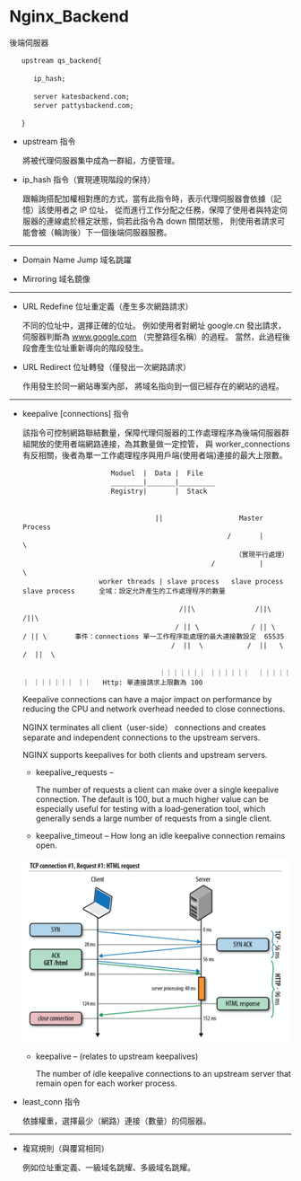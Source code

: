# Nginx_Backend
後端伺服器


       upstream qs_backend{
       
          ip_hash;
          
          server katesbackend.com;
          server pattysbackend.com;
       
       }


* upstream 指令

   將被代理伺服器集中成為一群組，方便管理。

* ip_hash 指令（實現連現階段的保持）

   跟輪詢搭配加權相對應的方式，當有此指令時，表示代理伺服器會依據（記憶）該使用者之 IP 位址，
   從而進行工作分配之任務，保障了使用者與特定伺服器的連線處於穩定狀態，倘若此指令為 down 關閉狀態，
   則使用者請求可能會被（輪詢後）下一個後端伺服器服務。

------------------------

* Domain Name Jump 域名跳躍

* Mirroring  域名鏡像

------------------------

* URL Redefine 位址重定義（產生多次網路請求）

  不同的位址中，選擇正確的位址。
  例如使用者對網址 google.cn 發出請求，伺服器判斷為 www.google.com （完整路徑名稱）的過程。
  當然，此過程後段會產生位址重新導向的階段發生。

* URL Redirect 位址轉發（僅發出一次網路請求）

  作用發生於同一網站專案內部，
  將域名指向到一個已經存在的網站的過程。
  
------------------------

* keepalive [connections] 指令

   該指令可控制網路聯結數量，保障代理伺服器的工作處理程序為後端伺服器群組開放的使用者端網路連接，為其數量做一定控管，
   與 worker_connections 有反相關，後者為單一工作處理程序與用戶端(使用者端)連接的最大上限數。
   
   

                            Moduel  |  Data |  File
                            ________|_______|_________
                            Registry|       |  Stack
                            
                            
                                       ||                   Master Process
                                                         /       |         \
                                                           （實現平行處理）
                                                     /           |            \
                         worker threads | slave process   slave process   slave process      全域：設定允許產生的工作處理程序的數量
                         
                                             /||\               /||\             /||\         
                                            / || \             / || \           / || \       事件：connections 單一工作程序能處理的最大連接數設定  65535  
                                           /  ||  \           /  ||   \        /  ||  \    
                                           
                                        ｜｜｜｜｜｜｜ ｜｜｜｜｜｜  ｜｜｜｜｜｜ ｜｜｜｜｜｜ ｜｜   Http: 單連接請求上限數為 100                             


   
   Keepalive connections can have a major impact on performance by reducing the CPU and network overhead needed to close connections.
       
   NGINX terminates all client（user-side） connections and creates separate and independent connections to the upstream servers. 

   NGINX supports keepalives for both clients and upstream servers. 

    * keepalive_requests – 
      
      The number of requests a client can make over a single keepalive connection. 
      The default is 100, but a much higher value can be especially useful for testing with a load‑generation tool, which generally sends a large number of requests from a single client.

    * keepalive_timeout – 
       How long an idle keepalive connection remains open.
       
     ![keepalive](https://raw.githubusercontent.com/QueenieCplusplus/Nginx_Backend/master/keep-alive.png)

    * keepalive – (relates to upstream keepalives)
      
      The number of idle keepalive connections to an upstream server that remain open for each worker process. 





* least_conn 指令

  依據權重，選擇最少（網路）連接（數量）的伺服器。

------------------------

* 複寫規則（與覆寫相同）

  例如位址重定義、一級域名跳耀、多級域名跳耀。


